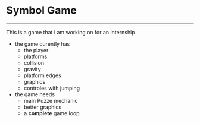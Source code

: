 # Symbol Game
*********
This is a game that i am working on for an internship

- the game curently has
	+ the player
	* platforms
	* collision
	* gravity
	* platform edges
	* graphics
	* controles with jumping
- the game needs
	+ main Puzze mechanic
	* better graphics
	* a **complete** game loop
